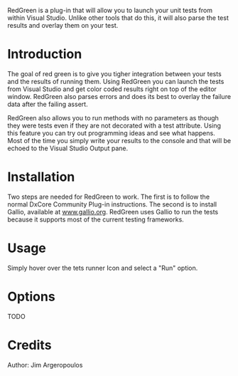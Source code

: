 RedGreen is a plug-in that will allow you to launch your unit tests from within Visual Studio. Unlike other tools that do this, it will also parse the test results and overlay them on your test.

# Introduction #

The goal of red green is to give you tigher integration between your tests and the results of running them. Using RedGreen you can launch the tests from Visual Studio and get color coded results right on top of the editor window. RedGreen also parses errors and does its best to overlay the failure data after the failing assert.

RedGreen also allows you to run methods with no parameters as though they were tests even if they are not decorated with a test attribute. Using this feature you can try out programming ideas and see what happens. Most of the time you simply write your results to the console and that will be echoed to the Visual Studio Output pane.

# Installation #

Two steps are needed for RedGreen to work. The first is to follow the normal DxCore Community Plug-in instructions. The second is to install Gallio, available at www.gallio.org. RedGreen uses Gallio to run the tests because it supports most of the current testing frameworks.

# Usage #

Simply hover over the tets runner Icon and select a "Run" option.

# Options #

TODO

# Credits #

Author: Jim Argeropoulos